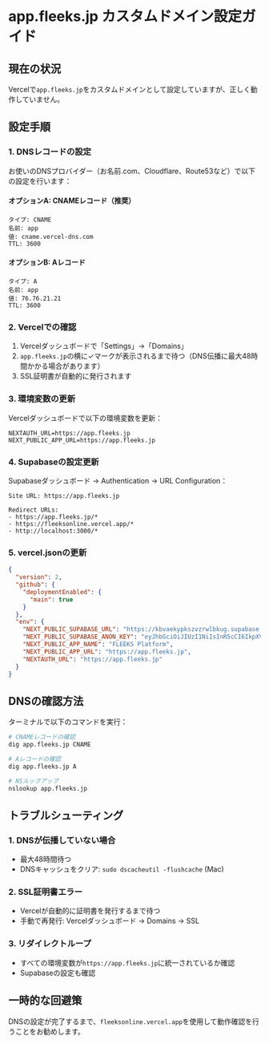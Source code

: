 # app.fleeks.jp カスタムドメイン設定ガイド

## 現在の状況

Vercelで`app.fleeks.jp`をカスタムドメインとして設定していますが、正しく動作していません。

## 設定手順

### 1. DNSレコードの設定

お使いのDNSプロバイダー（お名前.com、Cloudflare、Route53など）で以下の設定を行います：

#### オプションA: CNAMEレコード（推奨）
```
タイプ: CNAME
名前: app
値: cname.vercel-dns.com
TTL: 3600
```

#### オプションB: Aレコード
```
タイプ: A
名前: app
値: 76.76.21.21
TTL: 3600
```

### 2. Vercelでの確認

1. Vercelダッシュボードで「Settings」→「Domains」
2. `app.fleeks.jp`の横に✓マークが表示されるまで待つ（DNS伝播に最大48時間かかる場合があります）
3. SSL証明書が自動的に発行されます

### 3. 環境変数の更新

Vercelダッシュボードで以下の環境変数を更新：

```
NEXTAUTH_URL=https://app.fleeks.jp
NEXT_PUBLIC_APP_URL=https://app.fleeks.jp
```

### 4. Supabaseの設定更新

Supabaseダッシュボード → Authentication → URL Configuration：

```
Site URL: https://app.fleeks.jp

Redirect URLs:
- https://app.fleeks.jp/*
- https://fleeksonline.vercel.app/*
- http://localhost:3000/*
```

### 5. vercel.jsonの更新

```json
{
  "version": 2,
  "github": {
    "deploymentEnabled": {
      "main": true
    }
  },
  "env": {
    "NEXT_PUBLIC_SUPABASE_URL": "https://kbvaekypkszvzrwlbkug.supabase.co",
    "NEXT_PUBLIC_SUPABASE_ANON_KEY": "eyJhbGciOiJIUzI1NiIsInR5cCI6IkpXVCJ9.eyJpc3MiOiJzdXBhYmFzZSIsInJlZiI6ImtidmFla3lwa3N6dnpyd2xia3VnIiwicm9sZSI6ImFub24iLCJpYXQiOjE3NDkwMDQ5NzksImV4cCI6MjA2NDU4MDk3OX0.5vSllsb13X_iFdEA4MqzDB64bYn90INWhb-0V8_-ia0",
    "NEXT_PUBLIC_APP_NAME": "FLEEKS Platform",
    "NEXT_PUBLIC_APP_URL": "https://app.fleeks.jp",
    "NEXTAUTH_URL": "https://app.fleeks.jp"
  }
}
```

## DNSの確認方法

ターミナルで以下のコマンドを実行：

```bash
# CNAMEレコードの確認
dig app.fleeks.jp CNAME

# Aレコードの確認
dig app.fleeks.jp A

# NSルックアップ
nslookup app.fleeks.jp
```

## トラブルシューティング

### 1. DNSが伝播していない場合
- 最大48時間待つ
- DNSキャッシュをクリア: `sudo dscacheutil -flushcache` (Mac)

### 2. SSL証明書エラー
- Vercelが自動的に証明書を発行するまで待つ
- 手動で再発行: Vercelダッシュボード → Domains → SSL

### 3. リダイレクトループ
- すべての環境変数が`https://app.fleeks.jp`に統一されているか確認
- Supabaseの設定も確認

## 一時的な回避策

DNSの設定が完了するまで、`fleeksonline.vercel.app`を使用して動作確認を行うことをお勧めします。